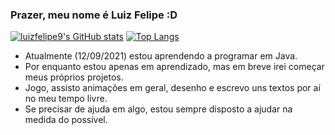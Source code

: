 ### Prazer, meu nome é Luiz Felipe :D

[![luizfelipe9's GitHub stats](https://github-readme-stats.vercel.app/api?username=luizfelipe9&show_icons=true&theme=tokyonight)](https://github.com/luizfelipe9/github-readme-stats) [![Top Langs](https://github-readme-stats.vercel.app/api/top-langs/?username=luizfelipe9&layout=compact)](https://github.com/luizfelipe9/github-readme-stats) 

- Atualmente (12/09/2021) estou aprendendo a programar em Java.
- Por enquanto estou apenas em aprendizado, mas em breve irei começar meus próprios projetos.
- Jogo, assisto animações em geral, desenho e escrevo uns textos por aí no meu tempo livre.
- Se precisar de ajuda em algo, estou sempre disposto a ajudar na medida do possível.


